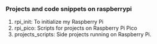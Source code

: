 ### Projects and code snippets on raspberrypi

1. rpi_init: To initialize my Raspberry Pi
2. rpi_pico: Scripts for projects on Raspberry Pi Pico
3. projects_scripts: Side projects running on Raspberry Pi.

<!-- 2024-03-07 comment out, as the picture is not automatically refreshed
![img](http://renjie.rocks/home/img.php)
-->
